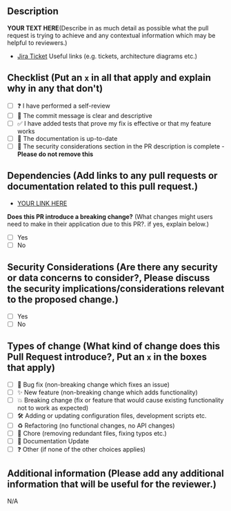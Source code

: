 ## Description

<!---
Describe in as much detail as possible what the pull request is trying to achieve and any contextual information which may be helpful to reviewers.
-->

**YOUR TEXT HERE**(Describe in as much detail as possible what the pull request is trying to achieve and any contextual information which may be helpful to reviewers.)

<!---
**Useful links (e.g. tickets, architecture diagrams etc.)**
-->

- [Jira Ticket](https://example.com/) Useful links (e.g. tickets, architecture diagrams etc.)

## Checklist (Put an `x` in all that apply and explain why in any that don't)

<!---
Put an `x` in all that apply and explain why in any that don't
-->

- [ ] ❓ I have performed a self-review
- [ ] 📝 The commit message is clear and descriptive
- [ ] ✅ I have added tests that prove my fix is effective or that my feature works
- [ ] 📄 The documentation is up-to-date
- [ ] 🔐 The security considerations section in the PR description is complete - **Please do not remove this**

## Dependencies (Add links to any pull requests or documentation related to this pull request.)

<!---
Add links to any pull requests or documentation related to this pull request.
-->

- [YOUR LINK HERE](https://example.com/)

**Does this PR introduce a breaking change?** (What changes might users need to make in their application due to this PR?. if yes, explain below.)

<!---
(What changes might users need to make in their application due to this PR?)
-->

- [ ] Yes
- [ ] No

<!---
**If you answered yes, then please explain below.**
-->

## Security Considerations (Are there any security or data concerns to consider?, Please discuss the security implications/considerations relevant to the proposed change.)

<!---
Are there any security or data concerns to consider?

Please discuss the security implications/considerations relevant to the proposed change.

**These may include:**

* Security-relevant design decisions
* Concerns
* Important discussions
* Implementation-specific guidance and pitfalls
* An outline of risks and threats
-->

- [ ] Yes
- [ ] No

<!---
**If you answered yes, then please explain below.**
-->

## Types of change (What kind of change does this Pull Request introduce?, Put an `x` in the boxes that apply)

<!---
What kind of change does this Pull Request introduce?
Put an `x` in the boxes that apply
-->

- [ ] 🐛 Bug fix (non-breaking change which fixes an issue)
- [ ] ✨ New feature (non-breaking change which adds functionality)
- [ ] 💥 Breaking change (fix or feature that would cause existing functionality not to work as expected)
- [ ] 🛠 Adding or updating configuration files, development scripts etc.
- [ ] ♻️ Refactoring (no functional changes, no API changes)
- [ ] 🧹 Chore (removing redundant files, fixing typos etc.)
- [ ] 📄 Documentation Update
- [ ] ❓ Other (if none of the other choices applies)

<!---
**If you answered "other", then please explain below.**
-->

## Additional information (Please add any additional information that will be useful for the reviewer.)

<!---
Please add any additional information that will be useful for the reviewer.
-->

N/A
